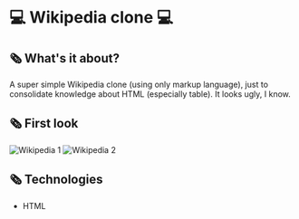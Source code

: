 # 💻 Wikipedia clone 💻

## 🗞 What's it about?

A super simple Wikipedia clone (using only markup language), just to consolidate knowledge about HTML (especially table). It looks ugly, I know.

## 🗞 First look 

![Wikipedia 1](./img/screen_1.png)
![Wikipedia 2](./img/screen_2.png)

## 🗞 Technologies

+ HTML
